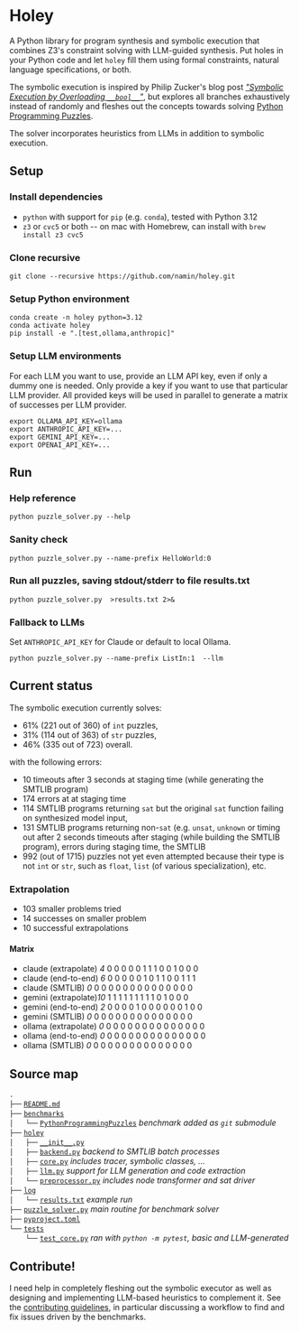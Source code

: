 # Holey

A Python library for program synthesis and symbolic execution that combines Z3's constraint solving with LLM-guided synthesis. Put holes in your Python code and let `holey` fill them using formal constraints, natural language specifications, or both.

The symbolic execution is
inspired by Philip Zucker's blog post [_"Symbolic Execution by Overloading `__bool__`"_](https://www.philipzucker.com/overload_bool/),
but explores all branches exhaustively instead of randomly and fleshes out the concepts towards solving [Python Programming Puzzles](https://github.com/microsoft/PythonProgrammingPuzzles).

The solver incorporates heuristics from LLMs in addition to symbolic execution.

## Setup

### Install dependencies

- `python` with support for `pip` (e.g. `conda`), tested with Python 3.12
- `z3` or `cvc5` or both -- on mac with Homebrew, can install with `brew install z3 cvc5`
  
### Clone recursive

```
git clone --recursive https://github.com/namin/holey.git
```

### Setup Python environment
```
conda create -n holey python=3.12
conda activate holey
pip install -e ".[test,ollama,anthropic]"
```

### Setup LLM environments

For each LLM you want to use, provide an LLM API key, even if only a dummy one is needed.
Only provide a key if you want to use that particular LLM provider.
All provided keys will be used in parallel to generate a matrix of successes per LLM provider.

```
export OLLAMA_API_KEY=ollama
export ANTHROPIC_API_KEY=...
export GEMINI_API_KEY=...
export OPENAI_API_KEY=...
```

## Run

### Help reference

```
python puzzle_solver.py --help
```

### Sanity check

```
python puzzle_solver.py --name-prefix HelloWorld:0
```

### Run all puzzles, saving stdout/stderr to file results.txt

```
python puzzle_solver.py  >results.txt 2>&
```

### Fallback to LLMs

Set `ANTHROPIC_API_KEY` for Claude or default to local Ollama.

```
python puzzle_solver.py --name-prefix ListIn:1  --llm
```

## Current status

The symbolic execution currently solves:
- 61% (221 out of 360) of `int` puzzles,
- 31% (114 out of 363) of `str` puzzles,
- 46% (335 out of 723) overall.

with the following errors:
- 10 timeouts after 3 seconds at staging time (while generating the SMTLIB program)
- 174 errors at at staging time
- 114 SMTLIB programs returning `sat` but the original `sat` function failing on synthesized model input,
- 131 SMTLIB programs returning non-`sat` (e.g. `unsat`, `unknown` or timing out after 2 seconds
timeouts after staging (while building the SMTLIB program), errors during staging time, the SMTLIB
- 992 (out of 1715) puzzles not yet even attempted because their type is not `int` or `str`, such as `float`, `list` (of various specialization), etc.

### Extrapolation
- 103 smaller problems tried
- 14 successes on smaller problem
- 10 successful extrapolations

#### Matrix
- claude      (extrapolate) _4_ 0 0 0 0 0 1 1 1 0 0 1 0 0 0
- claude       (end-to-end) _6_ 0 0 0 0 0 1 0 1 1 0 0 1 1 1
- claude           (SMTLIB) _0_ 0 0 0 0 0 0 0 0 0 0 0 0 0 0
- gemini      (extrapolate)_10_ 1 1 1 1 1 1 1 1 1 0 1 0 0 0
- gemini       (end-to-end) _2_ 0 0 0 0 1 0 0 0 0 0 0 1 0 0
- gemini           (SMTLIB) _0_ 0 0 0 0 0 0 0 0 0 0 0 0 0 0
- ollama      (extrapolate) _0_ 0 0 0 0 0 0 0 0 0 0 0 0 0 0
- ollama       (end-to-end) _0_ 0 0 0 0 0 0 0 0 0 0 0 0 0 0
- ollama           (SMTLIB) _0_ 0 0 0 0 0 0 0 0 0 0 0 0 0 0


## Source map

`.`<br/>
`├──` [`README.md`](README.md)<br/>
`├──` [`benchmarks`](benchmarks)<br/>
`│   └──` [`PythonProgrammingPuzzles`](https://github.com/microsoft/PythonProgrammingPuzzles) _benchmark added as `git` submodule_<br/>
`├──` [`holey`](holey)<br/>
`│   ├──` [`__init__.py`](holey/__init__.py)<br/>
`│   ├──` [`backend.py`](holey/backend.py) _backend to SMTLIB batch processes_<br/>
`│   ├──` [`core.py`](holey/core.py) _includes tracer, symbolic classes, ..._<br/>
`│   ├──` [`llm.py`](holey/llm.py) _support for LLM generation and code extraction_<br/>
`│   └──` [`preprocessor.py`](holey/preprocessor.py) _includes node transformer and sat driver_<br/>
`├──` [`log`](log)<br/>
`│   └──` [`results.txt`](log/results.txt) _example run_<br/>
`├──` [`puzzle_solver.py`](puzzle_solver.py) _main routine for benchmark solver_<br/>
`├──` [`pyproject.toml`](pyproject.toml)<br/>
`└──` [`tests`](tests)<br/>
`    └──` [`test_core.py`](tests/test_core.py) _ran with `python -m pytest`, basic and LLM-generated_<br/>

## Contribute!

I need help in completely fleshing out the symbolic executor as well as designing and implementing LLM-based heuristics to complement it.
See the [contributing guidelines](CONTRIBUTING.md), in particular discussing a workflow to find and fix issues driven by the benchmarks.
